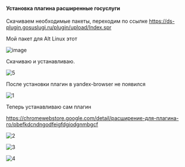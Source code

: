 #### Установка плагина расширенные госуслуги

Скачиваем необходимые пакеты, переходим по ссылке
https://ds-plugin.gosuslugi.ru/plugin/upload/Index.spr

Мой пакет для Alt Linux этот 

![image](https://github.com/user-attachments/assets/f9cce67a-9f77-48b0-a91d-2c37f40352bc)

Скачиваю и устанавливаю.

![5](https://github.com/user-attachments/assets/fac845a2-e0b8-42b6-962c-70a534d8cd4f)

После установки плагин в yandex-browser не появился

![1](https://github.com/user-attachments/assets/7e7fb79f-0755-46e4-9213-283c0ea751c5)

Теперь устанавливаю сам плагин

https://chromewebstore.google.com/detail/расширение-для-плагина-го/pbefkdcndngodfeigfdgiodgnmbgcf

![2](https://github.com/user-attachments/assets/c305e2f2-355a-4452-83f0-a14b7573744c)

![3](https://github.com/user-attachments/assets/8475089d-b775-4cff-8063-c3ff17305b2a)

![4](https://github.com/user-attachments/assets/0d6de871-cc15-4201-b7e1-72525b78fb79)


